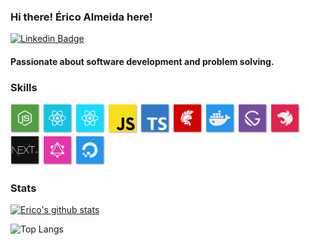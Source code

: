 ### Hi there! **Érico Almeida** here!

[![Linkedin Badge](https://img.shields.io/badge/-Erico%20Almeida-6633cc?style=flat-square&logo=Linkedin&logoColor=white&link=https://www.linkedin.com/in/almeidaerico/)](https://www.linkedin.com/in/almeidaerico/)

#### Passionate about software development and problem solving.

### Skills

<p align="left">
  <img src="./assets/NodeJS.svg" width="48" alt="NodeJS" />
  <img src="./assets/ReactJS.svg" width="48" alt="NodeJS" />
  <img src="./assets/ReactNative.svg" width="48" alt="NodeJS" />
  <img src="./assets/Javascript.svg" width="48" alt="NodeJS" />
  <img src="./assets/Typescript.svg" width="48" alt="NodeJS" />
  <img src="./assets/Delphi.svg" width="48" alt="NodeJS" />
  <img src="./assets/Docker.svg" width="48" alt="NodeJS" />
  <img src="./assets/Gatsby.svg" width="48" alt="NodeJS" />
  <img src="./assets/NestJS.svg" width="48" alt="NodeJS" />
  <img src="./assets/NextJS.svg" width="48" alt="NodeJS" />
  <img src="./assets/GraphQL.svg" width="48" alt="NodeJS" />
  <img src="./assets/DigitalOcean.svg" width="48" alt="NodeJS" />
</p>

### Stats

[![Erico's github stats](https://github-readme-stats.vercel.app/api?username=ericoalmeida&show_icons=true&theme=merko)](https://github.com/ericoalmeida)

![Top Langs](https://github-readme-stats.vercel.app/api/top-langs/?username=ericoalmeida&show_icons=true&theme=merko)
